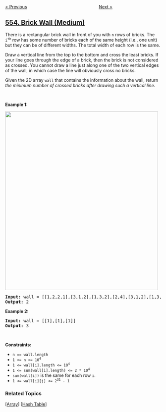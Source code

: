 <!--|This file generated by command(leetcode description); DO NOT EDIT.    |-->
<!--+----------------------------------------------------------------------+-->
<!--|@author    awesee <openset.wang@gmail.com>                           |-->
<!--|@link      https://github.com/awesee                                 |-->
<!--|@home      https://github.com/awesee/leetcode                        |-->
<!--+----------------------------------------------------------------------+-->

[< Previous](../optimal-division "Optimal Division")
　　　　　　　　　　　　　　　　
[Next >](../split-concatenated-strings "Split Concatenated Strings")

## [554. Brick Wall (Medium)](https://leetcode.com/problems/brick-wall "砖墙")

<p>There is a rectangular brick wall in front of you with <code>n</code> rows of bricks. The <code>i<sup>th</sup></code> row has some number of bricks each of the same height (i.e., one unit) but they can be of different widths. The total width of each row is the same.</p>

<p>Draw a vertical line from the top to the bottom and cross the least bricks. If your line goes through the edge of a brick, then the brick is not considered as crossed. You cannot draw a line just along one of the two vertical edges of the wall, in which case the line will obviously cross no bricks.</p>

<p>Given the 2D array <code>wall</code> that contains the information about the wall, return <em>the minimum number of crossed bricks after drawing such a vertical line</em>.</p>

<p>&nbsp;</p>
<p><strong>Example 1:</strong></p>
<img alt="" src="https://assets.leetcode.com/uploads/2021/04/24/cutwall-grid.jpg" style="width: 493px; height: 577px;" />
<pre>
<strong>Input:</strong> wall = [[1,2,2,1],[3,1,2],[1,3,2],[2,4],[3,1,2],[1,3,1,1]]
<strong>Output:</strong> 2
</pre>

<p><strong>Example 2:</strong></p>

<pre>
<strong>Input:</strong> wall = [[1],[1],[1]]
<strong>Output:</strong> 3
</pre>

<p>&nbsp;</p>
<p><strong>Constraints:</strong></p>

<ul>
	<li><code>n == wall.length</code></li>
	<li><code>1 &lt;= n &lt;= 10<sup>4</sup></code></li>
	<li><code>1 &lt;= wall[i].length &lt;= 10<sup>4</sup></code></li>
	<li><code>1 &lt;= sum(wall[i].length) &lt;= 2 * 10<sup>4</sup></code></li>
	<li><code>sum(wall[i])</code> is the same for each row <code>i</code>.</li>
	<li><code>1 &lt;= wall[i][j] &lt;= 2<sup>31</sup> - 1</code></li>
</ul>

### Related Topics
  [[Array](../../tag/array/README.md)]
  [[Hash Table](../../tag/hash-table/README.md)]

